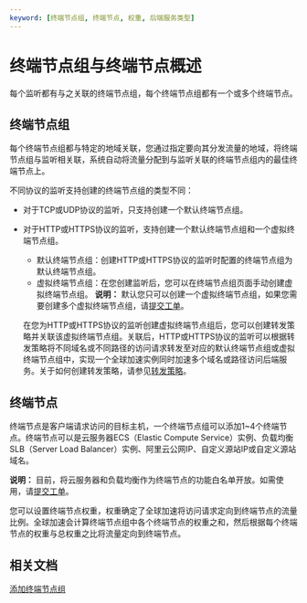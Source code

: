 ```yaml
---
keyword: [终端节点组, 终端节点, 权重, 后端服务类型]
---
```


# 终端节点组与终端节点概述

每个监听都有与之关联的终端节点组，每个终端节点组都有一个或多个终端节点。

## 终端节点组

每个终端节点组都与特定的地域关联，您通过指定要向其分发流量的地域，将终端节点组与监听相关联，系统自动将流量分配到与监听关联的终端节点组内的最佳终端节点上。

不同协议的监听支持创建的终端节点组的类型不同：

-   对于TCP或UDP协议的监听，只支持创建一个默认终端节点组。
-   对于HTTP或HTTPS协议的监听，支持创建一个默认终端节点组和一个虚拟终端节点组。

    -   默认终端节点组：创建HTTP或HTTPS协议的监听时配置的终端节点组为默认终端节点组。
    -   虚拟终端节点组：在您创建监听后，您可以在终端节点组页面手动创建虚拟终端节点组。
    **说明：** 默认您只可以创建一个虚拟终端节点组，如果您需要创建多个虚拟终端节点组，请[提交工单](https://selfservice.console.aliyun.com/ticket/category/ga/today)。

    在您为HTTP或HTTPS协议的监听创建虚拟终端节点组后，您可以创建转发策略并关联该虚拟终端节点组。关联后，HTTP或HTTPS协议的监听可以根据转发策略将不同域名或不同路径的访问请求转发至对应的默认终端节点组或虚拟终端节点组中，实现一个全球加速实例同时加速多个域名或路径访问后端服务。关于如何创建转发策略，请参见[转发策略](/cn.zh-CN/用户指南/终端节点组与终端节点/转发策略.md)。


## 终端节点

终端节点是客户端请求访问的目标主机，一个终端节点组可以添加1~4个终端节点。终端节点可以是云服务器ECS（Elastic Compute Service）实例、负载均衡SLB（Server Load Balancer）实例、阿里云公网IP、自定义源站IP或自定义源站域名。

**说明：** 目前，将云服务器和负载均衡作为终端节点的功能白名单开放。如需使用，请[提交工单](https://selfservice.console.aliyun.com/ticket/category/ga/today)。

您可以设置终端节点权重，权重确定了全球加速将访问请求定向到终端节点的流量比例。全球加速会计算终端节点组中各个终端节点的权重之和，然后根据每个终端节点的权重与总权重之比将流量定向到终端节点。

## 相关文档

[添加终端节点组](/cn.zh-CN/用户指南/终端节点组与终端节点/设置终端节点组.md)

